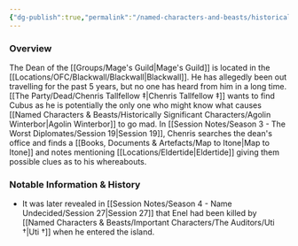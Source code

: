 ```yaml
---
{"dg-publish":true,"permalink":"/named-characters-and-beasts/historically-significant-characters/master-enel-cubus/","tags":["NPC"],"noteIcon":""}
---
```



### Overview
The Dean of the [[Groups/Mage's Guild\|Mage's Guild]] is located in the [[Locations/OFC/Blackwall/Blackwall\|Blackwall]]. He has allegedly been out travelling for the past 5 years, but no one has heard from him in a long time. [[The Party/Dead/Chenris Tallfellow ‡\|Chenris Tallfellow ‡]] wants to find Cubus as he is potentially the only one who might know what causes [[Named Characters & Beasts/Historically Significant  Characters/Agolin Winterbor\|Agolin Winterbor]] to go mad. In [[Session Notes/Season 3 - The Worst Diplomates/Session 19\|Session 19]], Chenris searches the dean's office and finds a [[Books, Documents & Artefacts/Map to Itone\|Map to Itone]] and notes mentioning [[Locations/Eldertide\|Eldertide]] giving them possible clues as to his whereabouts. 

### Notable Information & History
- It was later revealed in [[Session Notes/Season 4 - Name Undecided/Session 27\|Session 27]] that Enel had been killed by [[Named Characters & Beasts/Important Characters/The Auditors/Uti †\|Uti †]] when he entered the island. 